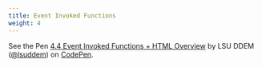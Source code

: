 ```yaml
---
title: Event Invoked Functions
weight: 4
---
```


<p data-height="594" data-theme-id="33799" data-slug-hash="027b293df41326282d6577b5c4bbf652" data-default-tab="html, js, result" data-user="lsuddem" data-embed-version="2" data-pen-title="4.4 Event Invoked Functions + HTML Overview" class="codepen">See the Pen <a href="https://codepen.io/lsuddem/pen/027b293df41326282d6577b5c4bbf652/">4.4 Event Invoked Functions + HTML Overview</a> by LSU DDEM (<a href="https://codepen.io/lsuddem">@lsuddem</a>) on <a href="https://codepen.io">CodePen</a>.</p>
<script async src="https://static.codepen.io/assets/embed/ei.js"></script>